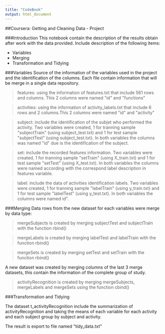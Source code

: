 ```yaml
---
title: "CodeBook"
output: html_document
---
```

##Coursera: Getting and Cleaning Data - Project

###Introduction
This notebook contain the description of the results obtain after work with the data provided. Include description of the following items:<br/>
+ Variables<br/>
+ Merging<br/>
+ Transformation and Tidying<br/>
  
###Variables
Source of the information of the variables used in the project and the identification of the columns. Each file contain information that will be merge in a single data repository.
  
>features: using the information of features.txt that include 561 rows and columns. This 2 columns were named "id" and "functions"

>activities: using the information of activity_labels.txt that include 6 rows and 2 columns.This 2 columns were named  "id" and "activity"
    
> subject: include the identification of the subjet who performed the activity. Two variables were created, 1 for tranning sample "subjectTrain" (using subject_test.txt) and 1 for test sample "subjectTest" (using subject_test.txt). In both variables the columns was named "id" due is the identification of the subject.

> set: include the recorded features information. Two variables were created, 1 for tranning sample "setTrain" (using X_train.txt) and 1 for test sample "setTest" (using X_test.txt). In both variables the columns were named according with the correspond label description in features variable.

> label: include the data of activities identification labels. Two variables were created, 1 for tranning sample "labelTrain" (using y_train.txt) and 1 for test sample "labelTest" (using y_test.txt). In both variables the columns were named id".

###Merging
Data rows from the new dataset for each variables were merge by data type:

>mergeSubjects is created by merging subjectTest and subjectTrain with the function rbind()

>mergeLabels is created by merging labelTest and labelTrain with the function rbind()

>mergeSets is created by merging setTest and setTrain with the function rbind()

A new dataset was created  by merging columns of the last 3 merge datasets, this contain the information of the complete group of study.

>activityRecognition is created by merging mergeSubjects, mergeLabels and mergeSets using the function cbind()

###Transformation and Tidying

The dataset t_activityRecognition include the summarization of activityRecognition and taking the means of each variable for each activity and each subject group by subject and activity.

The result is export to file named "tidy_data.txt"